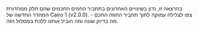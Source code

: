 בהרצאה זו, נדון בשינויים האחרונים בתחביר החוזים החכמים שהם חלק ממהדורת המהדר החדשה של Cairo 1 (v2.0.0). צפו לצלילה עמוקה לתוך תחביר החוזה החכם - מה בדיוק שונה ומה הוביל אותנו ללכת במסלול הזה.